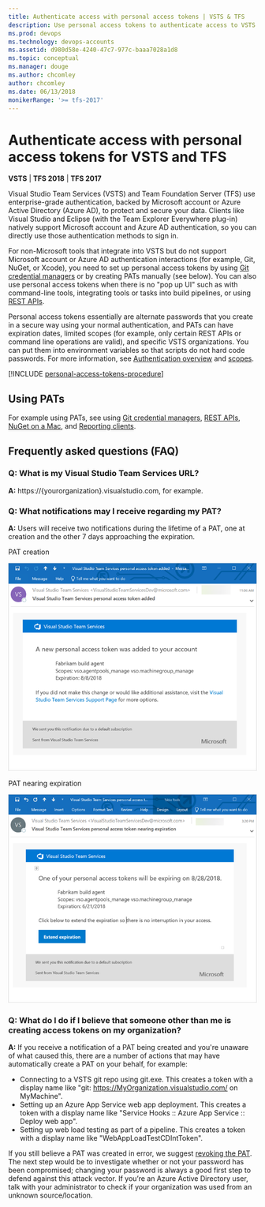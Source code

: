 ```yaml
---
title: Authenticate access with personal access tokens | VSTS & TFS
description: Use personal access tokens to authenticate access to VSTS and Team Foundation Server (TFS)
ms.prod: devops
ms.technology: devops-accounts
ms.assetid: d980d58e-4240-47c7-977c-baaa7028a1d8
ms.topic: conceptual
ms.manager: douge
ms.author: chcomley
author: chcomley
ms.date: 06/13/2018
monikerRange: '>= tfs-2017'
---
```

# Authenticate access with personal access tokens for VSTS and TFS

**VSTS** | **TFS 2018** | **TFS 2017**

Visual Studio Team Services (VSTS) and Team Foundation Server (TFS) use enterprise-grade authentication, backed by Microsoft account or Azure Active Directory (Azure AD), to protect and secure your data.  Clients like Visual Studio and Eclipse (with the Team Explorer Everywhere plug-in)
natively support Microsoft account and Azure AD authentication, so you can directly use those authentication methods to sign in.

For non-Microsoft tools that integrate into VSTS but do not support Microsoft account or Azure AD authentication
interactions (for example, Git, NuGet, or Xcode), you need to set up personal access tokens by using [Git credential managers](../../repos/git/set-up-credential-managers.md) or by creating PATs manually (see below).  You can also use personal access tokens when there is no "pop up UI" such as with command-line tools, integrating tools or tasks into build pipelines, or using  [REST APIs](../../integrate/get-started/rest/basics.md).

Personal access tokens essentially are alternate passwords that you create in a secure way using your normal authentication, and PATs can have expiration dates, limited scopes (for example, only certain REST APIs or command line operations are valid), and specific VSTS organizations.  You can put them into environment variables so that scripts do not hard code passwords.  For more information, see [Authentication overview](../../repos/git/auth-overview.md) and  [scopes](../../integrate/get-started/authentication/oauth.md#scopes).

[!INCLUDE [personal-access-tokens-procedure](../../repos/git/_shared/personal-access-tokens.md)]

## Using PATs

For example using PATs, see using [Git credential managers](../../repos/git/set-up-credential-managers.md), [REST APIs](../../integrate/get-started/rest/basics.md), [NuGet on a Mac](../../package/nuget/consume.md#mac-os), and [Reporting clients](../../report/analytics/client-authentication-options.md#enter-credentials-within-a-client).

## Frequently asked questions (FAQ)  

### Q: What is my Visual Studio Team Services URL?

**A:** https://{yourorganization}.visualstudio.com, for example.

### Q: What notifications may I receive regarding my PAT?

**A:** Users will receive two notifications during the lifetime of a PAT, one at creation and the other 7 days approaching the expiration.

PAT creation

![PAT creation notification](_img/use-personal-access-tokens-to-authenticate/PAT-creation.png)

PAT nearing expiration

![PAT nearing expiration notification](_img/use-personal-access-tokens-to-authenticate/PAT-expiration.png)

### Q: What do I do if I believe that someone other than me is creating access tokens on my organization?

**A:** If you receive a notification of a PAT being created and you're unaware of what caused this, there are a number of actions that may have automatically create a PAT on your behalf, for example:

- Connecting to a VSTS git repo using git.exe.  This creates a token with a display name like "git: https://MyOrganization.visualstudio.com/ on MyMachine".
- Setting up an Azure App Service web app deployment.  This creates a token with a display name like "Service Hooks :: Azure App Service :: Deploy web app".
- Setting up web load testing as part of a pipeline.  This creates a token with a display name like "WebAppLoadTestCDIntToken".

If you still believe a PAT was created in error, we suggest [revoking the PAT](https://docs.microsoft.com/en-us/vsts/integrate/get-started/authentication/pats?view=vsts). The next step would be to investigate whether or not your password has been compromised; changing your password is always a good first step to defend against this attack vector. If you’re an Azure Active Directory user, talk with your administrator to check if your organization was used from an unknown source/location.  

